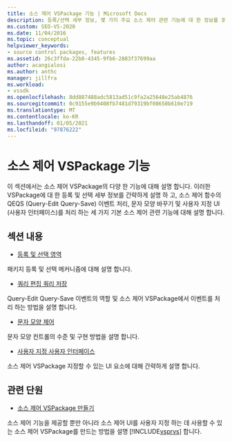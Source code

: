 ```yaml
---
title: 소스 제어 VSPackage 기능 | Microsoft Docs
description: 등록/선택 세부 정보, 몇 가지 주요 소스 제어 관련 기능에 대 한 정보를 포함 하 여 소스 제어 VSPackage의 기능에 대해 알아봅니다.
ms.custom: SEO-VS-2020
ms.date: 11/04/2016
ms.topic: conceptual
helpviewer_keywords:
- source control packages, features
ms.assetid: 26c3ffda-22b8-4345-9fb6-2883f37699aa
author: acangialosi
ms.author: anthc
manager: jillfra
ms.workload:
- vssdk
ms.openlocfilehash: 8dd887488adc5813ad51c9fa2a25648e25ab4876
ms.sourcegitcommit: 0c9155e9b9408fb7481d79319bf08650b610e719
ms.translationtype: MT
ms.contentlocale: ko-KR
ms.lasthandoff: 01/05/2021
ms.locfileid: "97876222"
---
```

# <a name="source-control-vspackage-features"></a>소스 제어 VSPackage 기능
이 섹션에서는 소스 제어 VSPackage의 다양 한 기능에 대해 설명 합니다. 이러한 VSPackage에 대 한 등록 및 선택 세부 정보를 간략하게 설명 하 고, 소스 제어 함수의 QEQS (Query-Edit Query-Save) 이벤트 처리, 문자 모양 바꾸기 및 사용자 지정 UI (사용자 인터페이스)를 처리 하는 세 가지 기본 소스 제어 관련 기능에 대해 설명 합니다.

## <a name="in-this-section"></a>섹션 내용
- [등록 및 선택 영역](../../extensibility/internals/registration-and-selection-source-control-vspackage.md)

 패키지 등록 및 선택 메커니즘에 대해 설명 합니다.

- [쿼리 편집 쿼리 저장](../../extensibility/internals/query-edit-query-save-source-control-vspackage.md)

 Query-Edit Query-Save 이벤트의 역할 및 소스 제어 VSPackage에서 이벤트를 처리 하는 방법을 설명 합니다.

- [문자 모양 제어](../../extensibility/internals/glyph-control-source-control-vspackage.md)

 문자 모양 컨트롤의 수준 및 구현 방법을 설명 합니다.

- [사용자 지정 사용자 인터페이스](../../extensibility/internals/custom-user-interface-source-control-vspackage.md)

 소스 제어 VSPackage 지정할 수 있는 UI 요소에 대해 간략하게 설명 합니다.

## <a name="related-sections"></a>관련 단원
- [소스 제어 VSPackage 만들기](../../extensibility/internals/creating-a-source-control-vspackage.md)

 소스 제어 기능을 제공할 뿐만 아니라 소스 제어 UI를 사용자 지정 하는 데 사용할 수 있는 소스 제어 VSPackage를 만드는 방법을 설명 [!INCLUDE[vsprvs](../../code-quality/includes/vsprvs_md.md)] 합니다.
